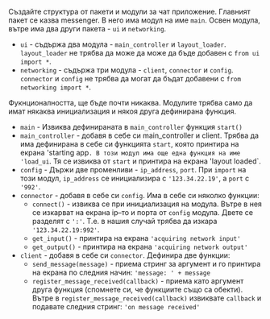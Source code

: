 Създайте структура от пакети и модули за чат приложение. Главният пакет се казва messenger. В него има модул на име `main`. Освен модула, вътре има два други пакета - `ui` и `networking`. 
* `ui` - съдържа два модула - `main_controller` и `layout_loader`. `layout_loader` не трябва да може да може да бъде добавен с `from ui import *`.
* `networking` - съдържа три модула - `client`, `connector` и `config`. `connector` и `config` не трябва да могат да бъдат добавени с `from networking import *`.

Фукнционалността, ще бъде почти никаква. Модулите трябва само да имат някаква инициализация и някоя друга дефинирана функция.

- `main` - Извиква дефинираната в `main_controller` функция `start()`
- `main_controller` - добавя в себе си main_controller и client. Трябва да има дефинирана в себе си функцията `start`, която принтира на екрана 'starting app`. В този модул има още една функция на име 'load_ui`. Тя се извиква от `start` и принтира на екрана 'layout loaded`. 
- `config` - Държи две променливи - `ip_address`, `port`. При `import` на този модул, `ip_address` се инициализира с `'123.34.22.19'`, а `port` с `'992'`.
- `connector` - добавя в себе си `config`. Има в себе си няколко функции:
    * `connect()` - извиква се при инициализация на модула. Вътре в нея се изкарват на екрана ip–то и порта от `config` модула. Двете се разделят с `':'`. Т.е. в нашия случай трябва да изкара `'123.34.22.19:992'`.
	* `get_input()` - принтира на екрана `'acquiring network input'`
	* `get_output()` - принтира на екрана `'acquiring network output'`
- `client` - добавя в себе си `connector`. Дефинира две функции:
    * `send_message(message)` - приема стринг за аргумент и го принтира на екрана по следния начин: `'message: ' + message`
    * `register_message_received(callback)` - приема като аргумент друга функция (спомнете си, че функциите също са обекти). Вътре в `register_message_received(callback)` извиквате `callback` и подавате следния стринг: `'on message received'`
